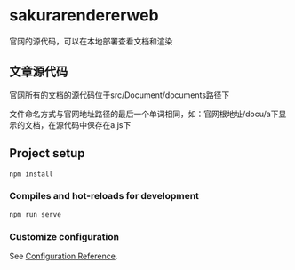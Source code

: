 # sakurarendererweb

官网的源代码，可以在本地部署查看文档和渲染

## 文章源代码

官网所有的文档的源代码位于src/Document/documents路径下

文件命名方式与官网地址路径的最后一个单词相同，如：官网根地址/docu/a下显示的文档，在源代码中保存在a.js下

## Project setup
```
npm install
```

### Compiles and hot-reloads for development
```
npm run serve
```

### Customize configuration
See [Configuration Reference](https://cli.vuejs.org/config/).
